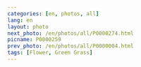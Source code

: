 ```yaml
---
categories: [en, photos, all]
lang: en
layout: photo
next_photo: /en/photos/all/P0000274.html
picname: P0000259
prev_photo: /en/photos/all/P0000004.html
tags: [Flower, Green Grass]
---
```

